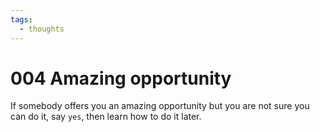 ```yaml
---
tags:
  - thoughts
---
```


# 004 Amazing opportunity

If somebody offers you an amazing opportunity but you are not sure you can do it, say `yes`, then learn how to do it later.